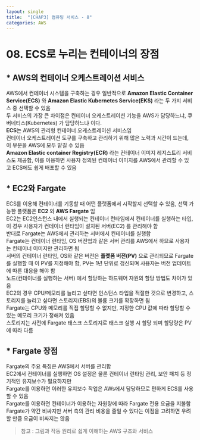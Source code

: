 ```yaml
---
layout: single
title:  "[CHAP3] 컴퓨팅 서비스 - 8"
categories: AWS
---
```


# 08. ECS로 누리는 컨테이너의 장점

## * AWS의 컨테이너 오케스트레이션 서비스

AWS에서 컨테이너 시스템을 구축하는 경우 일반적으로 **Amazon Elastic Container Service(ECS)** 와 **Amazon Elastic Kubernetes Service(EKS)** 라는 두 가지 서비스 중 선택할 수 있음  
두 서비스의 가장 큰 차이점은 컨테이너 오케스트레이션 기능을 AWS가 담당하느냐, 쿠버네티스(Kubernetes) 가 담당하느냐 이다.  
**ECS**는 AWS의 관리형 컨테이너 오케스트레이션 서비스임  
컨테이너 오케스트레이션 도구를 구축하고 관리하기 위해 많은 노력과 시간이 드는데, 이 부분을 AWS에 모두 맡길 수 있음  
**Amazon Elastic container Registry(ECR)** 라는 컨테이너 이미지 레지스트리 서비스도 제공함, 이를 이용하면 사용자 정의된 컨테이너 이미지를 AWS에서 관리할 수 있고 ECS에도 쉽게 배포할 수 있음  


## * EC2와 Fargate

ECS를 이용해 컨테이너를 기동할 때 어떤 플랫폼에서 시작할지 선택할 수 있음, 선택 가능한 플랫폼은 **EC2** 와 **AWS Fargate** 임  
EC2는 EC2인스턴스 내에서 실행되는 컨테이너 런타임에서 컨테이너를 실행하는 타입, 이 경우 사용자가 컨테이너 런타임이 설치된 서버(EC2) 를 관리해야 함  
반대로 Fargate는 AWS에서 관리하는 서버에서 컨테이너를 실행함  
Fargate는 컨테이너 런타임, OS 버전업과 같은 서버 관리를 AWS에서 하므로 사용자는 컨테이너 이미지만 관리하면 됨  
서버의 컨테이너 런타임, OS와 같은 버전은 **플랫폼 버전(PV)** 으로 관리되므로 Fargate를 실행할 때 이 PV를 지정해야 함, PV는 1년 단위로 갱신되며 사용자는 버전 업데이트에 따른 대응을 해야 함  
노드(컨테이너를 실행하는 서버) 에서 할당하는 하드웨어 자원의 할당 방법도 차이가 있음  
EC2의 경우 CPU/메모리를 늘리고 싶다면 인스턴스 타입을 적절한 것으로 변경하고, 스토리지를 늘리고 싶다면 스토리지(EBS)의 볼륨 크기를 확장하면 됨  
Fargate는 CPU와 메모리를 직접 할당할 수 없지만, 지정한 CPU 값에 따라 할당할 수 있는 메모리 크기가 정해져 있음  
스토리지는 사전에 Fargate 태스크 스토리지로 태스크 실행 시 할당 되며 할당량은 PV에 따라 다름  


## * Fargate 장점

Fargate의 주요 특징은 AWS에서 서버를 관리함  
EC2에서 컨테이너를 실행하면 OS 설정은 물론 컨테이너 런타임 관리, 보안 패치 등 정기적인 유지보수가 필요하지만  
Fargate를 이용하면 이러한 유지보수 작업은 AWs에서 담당하므로 편하게 ECS를 사용할 수 있음  
Fargate를 이용하면 컨테이너가 이용하는 자원량에 따라 Fargate 전용 요금을 지불함  
Fargate가 약간 비싸지만 서버 측의 관리 비용을 줄일 수 있다는 이점을 고려하면 우려할 만큼 요금이 비싸지는 않음  



> 참고 : 그림과 작동 원리로 쉽게 이해하는 AWS 구조와 서비스